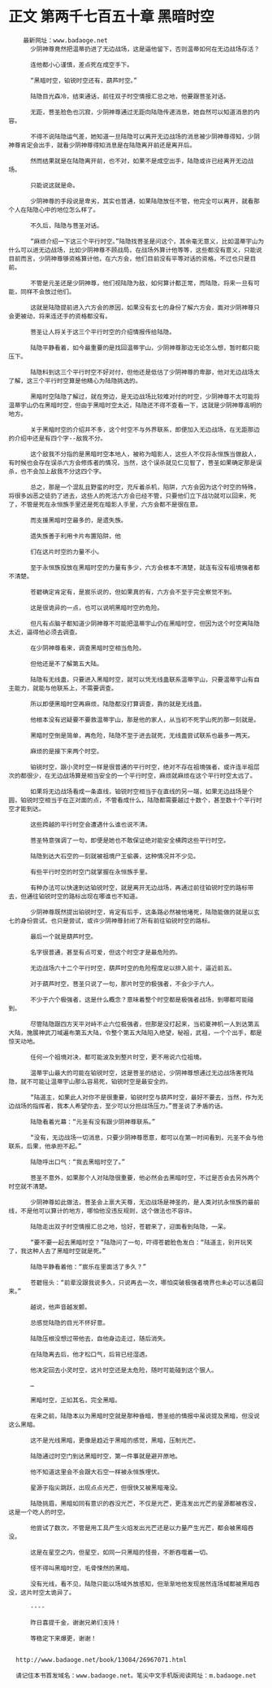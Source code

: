 # 正文 第两千七百五十章 黑暗时空
        最新网址：www.badaoge.net
          少阴神尊竟然把温蒂扔进了无边战场，这是逼他留下，否则温蒂如何在无边战场存活？
      
          连他都小心谨慎，差点死在成空手下。
      
          “黑暗时空，铂锐时空还有，葫芦时空。”
      
          陆隐目光森冷，结束通话，前往双子时空情报汇总之地，他要跟菩圣对话。
      
          无距，菩圣脸色也沉寂，少阴神尊通过无距向陆隐传递消息，她自然可以知道消息的内容。
      
          不得不说陆隐运气差，她知道一旦陆隐可以离开无边战场的消息被少阴神尊得知，少阴神尊肯定会出手，就看少阴神尊得知消息是在陆隐离开前还是离开后。
      
          然而结果就是在陆隐离开前，也不对，如果不是成空出手，陆隐或许已经离开无边战场。
      
          只能说这就是命。
      
          少阴神尊的手段说是卑劣，其实也普通，如果陆隐放任不管，他完全可以离开，就看那个人在陆隐心中的地位怎么样了。
      
          不久后，陆隐与菩圣对话。
      
          “麻烦介绍一下这三个平行时空。”陆隐找菩圣是问这个，其余毫无意义，比如温蒂宇山为什么可以进无边战场，比如少阴神尊不顾战局，在战场外算计他等等，这些都没有意义，只能说目前而言，少阴神尊够资格算计他，在六方会，他们目前没有平等对话的资格，不过也只是目前。
      
          不管是元圣还是少阴神尊，他们视陆隐为敌，如何算计都正常，而陆隐，将来一旦有可能，同样不会放过他们。
      
          这就是陆隐提前进入六方会的原因，如果没有玄七的身份了解六方会，面对少阴神尊只会更被动，将来连还手的资格都没有。
      
          菩圣让人将关于这三个平行时空的介绍情报传给陆隐。
      
          陆隐平静看着，如今最重要的是找回温蒂宇山，少阴神尊那边无论怎么想，暂时都只能压下。
      
          陆隐料到这三个平行时空不好对付，但他还是低估了少阴神尊的卑鄙，他对无边战场太了解，这三个平行时空算是他精心为陆隐挑选的。
      
          黑暗时空陆隐了解过，就在旁边，是无边战场比较难对付的时空，少阴神尊不太可能将温蒂宇山仍在黑暗时空，但由于黑暗时空太近，陆隐还不得不查看一下，这就是少阴神尊高明的地方。
      
          关于黑暗时空的介绍并不多，这个时空不与外界联系，即便加入无边战场，在无距那边的介绍中还是有四个字--敌我不分。
      
          这个敌我不分指的是黑暗时空本地人，被称为暗影人，这些人不仅将永恒族当做敌人，有时候也会存在误杀六方会修炼者的情况，当然，这个误杀就见仁见智了，菩圣如果确定那是误杀，也不会加上敌我不分这四个字。
      
          总之，那是一个混乱且野蛮的时空，充斥着杀机，陷阱，六方会因为这个时空的特殊，将很多凶恶之徒扔了进去，这些人的死活六方会已经不管，只要他们立下战功就可以回来，死了，不管是死在永恒族手里还是死在暗影人手里，六方会都不是很在意。
      
          而支援黑暗时空最多的，是遗失族。
      
          遗失族善于利用卡片布置陷阱，他
      
          们在这片时空的力量不小。
      
          至于永恒族投放在黑暗时空的力量有多少，六方会根本不清楚，就连有没有祖境强者都不清楚。
      
          苍碧确定肯定有，是宸乐说的，但如果真的有，六方会不至于完全察觉不到。
      
          这是很诡异的一点，也可以说明黑暗时空的危险。
      
          但凡有点脑子都知道少阴神尊不可能把温蒂宇山仍在黑暗时空，但因为这个时空离陆隐太近，逼得他必须去调查。
      
          在少阴神尊看来，调查黑暗时空相当危险。
      
          但他还是不了解第五大陆。
      
          陆隐有无线蛊，只要进入黑暗时空，就可以凭无线蛊联系温蒂宇山，只要温蒂宇山有自主能力，就能与他联系上，不需要调查。
      
          所以即便黑暗时空再麻烦，陆隐都没打算调查，靠的就是无线蛊。
      
          他根本没有迟疑要不要救温蒂宇山，那是他的家人，从当初不死宇山死的那一刻就是。
      
          黑暗时空倒是简单，再危险，陆隐不至于进去就死，无线蛊尝试联系也最多一两天。
      
          麻烦的是接下来两个时空。
      
          铂锐时空，跟小灵时空一样是很普通的平行时空，绝对不存在祖境强者，或许连半祖层次的都很少，在无边战场算是相当安全的一个平行时空，麻烦就麻烦在这个平行时空太远了。
      
          如果将无边战场看成一条直线，铂锐时空相当于在直线的另一端，如果无边战场是个圆，铂锐时空相当于在正对面的点，不管看成什么，陆隐都需要越过十数个，甚至数十个平行时空才能到达。
      
          这些跨越的平行时空会遭遇什么谁也说不清。
      
          菩圣特意强调了一句，即便是她也不敢保证绝对能安全横跨这些平行时空。
      
          陆隐到达大石空的一刻就被祖境尸王偷袭，这种情况并不少见。
      
          有些平行时空的时空门就掌握在永恒族手里。
      
          有种办法可以快速到达铂锐时空，就是离开无边战场，再通过前往铂锐时空的路标带去，但通往铂锐时空的路标出现在哪谁也不知道。
      
          少阴神尊既然提出铂锐时空，肯定有后手，这条路必然被他堵死，陆隐能做的就是以玄七的身份尝试，也只是尝试，或许少阴神尊封闭了所有前往铂锐时空的路标。
      
          最后一个就是葫芦时空。
      
          名字很普通，甚至有点可爱，但这个时空才是最危险的。
      
          无边战场六十二个平行时空，葫芦时空的危险程度足以排入前十，逼近前五。
      
          对于葫芦时空，菩圣只说了一句，那片时空的极强者，不会少于六人。
      
          不少于六个极强者，这是什么概念？意味着整个时空都是极强者战场，到哪都可能碰到。
      
          尽管陆隐跟四方天平对峙不止六位极强者，但那是没打起来，当初夏神机一人到达第五大陆，施展神武刀域遍布第五大陆，令整个第五大陆陷入绝望，秘祖，武祖，一个个出手，都是惊天动地。
      
          任何一个祖境对决，都可能波及到整片时空，更不用说六位祖境。
      
          温蒂宇山最大的可能在铂锐时空，这是菩圣的结论，少阴神尊想通过无边战场害死陆隐，就不可能让温蒂宇山那么容易死，铂锐时空是最安全的。
      
          “陆道主，如果此人对你不是很重要，铂锐时空与葫芦时空，最好不要去，当然，作为无边战场的指挥者，我本人希望你去，至少可以分担战场压力。”菩圣说了矛盾的话。
      
          陆隐看着光幕：“元圣有没有跟少阴神尊联系。”
      
          “没有，无边战场一切消息，只要少阴神尊愿意，都可以在第一时间看到，元圣不会与他联系，后果，他承担不起。”
      
          陆隐呼出口气：“我去黑暗时空了。”
      
          菩圣不意外，如果那个人对陆隐很重要，他必然会去黑暗时空，不过是否会去另外两个时空就不清楚。
      
          少阴神尊如此做法，菩圣会上禀大天尊，无边战场是神圣的，是人类对抗永恒族的最前线，不是他可以算计的地方，哪怕他没违反规则，这个做法也不容许。
      
          陆隐走出双子时空情报汇总之地，恰好，苍碧来了，迎面看到陆隐，一呆。
      
          “要不要一起去黑暗时空？”陆隐问了一句，吓得苍碧脸色发白：“陆道主，别开玩笑了，我这种人去了黑暗时空就是死。”
      
          陆隐平静看着他：“宸乐在里面活了多久？”
      
          苍碧摇头：“前辈没跟我说多久，只说再去一次，哪怕突破极强者境界也未必可以活着回来。”
      
          越说，他声音越发颤。
      
          总感觉陆隐的目光不怀好意。
      
          陆隐压根没想过带他去，自他身边走过，随后消失。
      
          在陆隐离去后，他才松口气，后背已经湿透。
      
          他决定回去小灵时空，这片时空还是太危险，随时可能碰到这个狠人。
      
          …
      
          黑暗时空，正如其名，完全黑暗。
      
          在来之前，陆隐本以为黑暗时空就是那种昏暗，菩圣给的情报中虽说提及黑暗，但没说这么黑暗。
      
          这不是光线黑暗，更像是趋近于黑暗的感觉，黑暗，压制光芒。
      
          陆隐通过时空门到达黑暗时空，第一件事就是避开原地。
      
          他不知道这里会不会跟大石空一样被永恒族埋伏。
      
          星源于指尖跳跃，出现点点光芒，但很快又被黑暗淹没。
      
          陆隐挑眉，黑暗如同有意识的吞没光芒，不仅是光芒，更连发出光芒的星源都被吞没，这是一个吃人的时空。
      
          他尝试了数次，不管是用工具产生火焰发出光芒还是以力量产生光芒，都会被黑暗吞没。
      
          这是在星空之内，但星空，如同一只黑暗的怪兽，不断吞噬着一切。
      
          怪不得叫黑暗时空，毛骨悚然的黑暗。
      
          没有光线，看不见，陆隐只能以场域外放感知，但渐渐地他发现居然连场域都被黑暗吞没，这片时空太诡异了。
      
          ----
      
          昨日喜提千金，谢谢兄弟们支持！
      
          等稳定下来爆更，谢谢！
      
      
      http://www.badaoge.net/book/13084/26967071.html
      
      请记住本书首发域名：www.badaoge.net。笔尖中文手机版阅读网址：m.badaoge.net